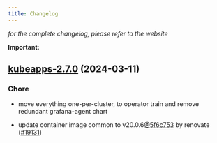 ```yaml
---
title: Changelog
---
```



*for the complete changelog, please refer to the website*

**Important:**


## [kubeapps-2.7.0](https://github.com/truecharts/charts/compare/kubeapps-2.6.0...kubeapps-2.7.0) (2024-03-11)

### Chore



- move everything one-per-cluster, to operator train and remove redundant grafana-agent chart

- update container image common to v20.0.6[@5f6c753](https://github.com/5f6c753) by renovate ([#19131](https://github.com/truecharts/charts/issues/19131))